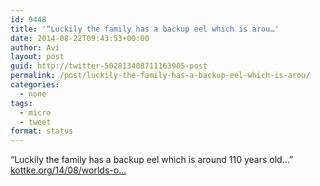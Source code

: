 ```yaml
---
id: 9448
title: '“Luckily the family has a backup eel which is arou…'
date: 2014-08-22T09:43:53+00:00
author: Avi
layout: post
guid: http://twitter-502813408711163905-post
permalink: /post/luckily-the-family-has-a-backup-eel-which-is-arou/
categories:
  - none
tags:
  - micro
  - tweet
format: status
---
```

“Luckily the family has a backup eel which is around 110 years old…” [kottke.org/14/08/worlds-o…](http://kottke.org/14/08/worlds-oldest-eel-dies)